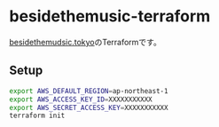 # besidethemusic-terraform
[besidethemudsic.tokyo](besidethemudsic.tokyo)のTerraformです。

## Setup
```sh
export AWS_DEFAULT_REGION=ap-northeast-1
export AWS_ACCESS_KEY_ID=XXXXXXXXXXX
export AWS_SECRET_ACCESS_KEY=XXXXXXXXXXX
terraform init
```
